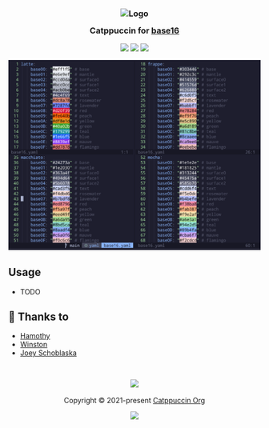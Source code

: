 <h3 align="center">
	<img src="https://raw.githubusercontent.com/catppuccin/catppuccin/main/assets/logos/exports/1544x1544_circle.png" width="100" alt="Logo"/><br/>
	<img src="https://raw.githubusercontent.com/catppuccin/catppuccin/main/assets/misc/transparent.png" height="30" width="0px"/>
	Catppuccin for <a href="https://github.com/chriskempson/base16">base16</a>
	<img src="https://raw.githubusercontent.com/catppuccin/catppuccin/main/assets/misc/transparent.png" height="30" width="0px"/>
</h3>

<p align="center">
	<a href="https://github.com/joeyschoblaska/catppuccin-base16/stargazers"><img src="https://img.shields.io/github/stars/joeyschoblaska/catppuccin-base16?colorA=363a4f&colorB=b7bdf8&style=for-the-badge"></a>
	<a href="https://github.com/joeyschoblaska/catppuccin-base16/issues"><img src="https://img.shields.io/github/issues/joeyschoblaska/catppuccin-base16?colorA=363a4f&colorB=f5a97f&style=for-the-badge"></a>
	<a href="https://github.com/joeyschoblaska/catppuccin-base16/contributors"><img src="https://img.shields.io/github/contributors/joeyschoblaska/catppuccin-base16?colorA=363a4f&colorB=a6da95&style=for-the-badge"></a>
</p>

<p align="center">
  <img src="assets/base16.png"/>
</p>

## Usage
* TODO

## 💝 Thanks to

- [Hamothy](https://github.com/sgoudham)
- [Winston](https://github.com/nekowinston)
- [Joey Schoblaska](https://github.com/joeyschoblaska)

&nbsp;

<p align="center">
	<img src="https://raw.githubusercontent.com/catppuccin/catppuccin/main/assets/footers/gray0_ctp_on_line.svg?sanitize=true" />
</p>

<p align="center">
	Copyright &copy; 2021-present <a href="https://github.com/catppuccin" target="_blank">Catppuccin Org</a>
</p>

<p align="center">
	<a href="https://github.com/catppuccin/catppuccin/blob/main/LICENSE"><img src="https://img.shields.io/static/v1.svg?style=for-the-badge&label=License&message=MIT&logoColor=d9e0ee&colorA=363a4f&colorB=b7bdf8"/></a>
</p>
